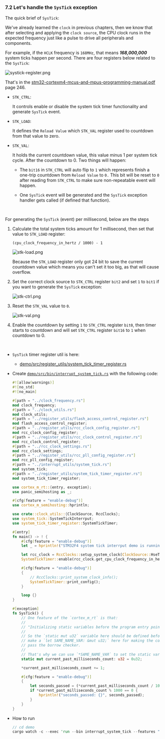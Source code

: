 ### <a name="how-exception-works">7.2 Let's handle the `SysTick` exception</a>

The quick brief of `SysTick`:

We've already learned the `clock` in previous chapters, then we know that after selecting and applying the `clock source`, 
the CPU clock runs in the expected frequency just like a pulse to drive all peripherals and components. 

For example, if the
`HCLK` frequency is `168MHz`, that means _**168,000,000**_ system ticks happen per second. There are four registers below related to
the `SysTick`:

![systick-register.png](../images/interrupts/systick-register.png)

That's in the [stm32-cortexm4-mcus-and-mpus-programming-manual.pdf](https://github.com/wisonye/rust-embedded-with-stm32f4/blob/master/stm32-cortexm4-mcus-and-mpus-programming-manual.pdf) page 246.

- `STK_CTRL`:

    It controls enable or disable the system tick timer functionality and generate `SysTick` event.

- `STK_LOAD`:

    It defines the `Reload Value` which `STK_VAL` register used to countdown from that value to zero.

- `STK_VAL`:

    It holds the current countdown value, this value minus 1 per system tick cycle. After the countdown to 0. 
    Two things will happen:

    - The `bit16` in `STK_CTRL` will auto flip to `1` which represents finish a one-trip countdown from 
    `Reload Value` to `0.` This bit will be reset to `0` after reading from `STK_CTRL` to make sure
    non-repeatable event will happen.

    - One `SysTick` event will be generated and the `SysTick` exception handler gets called (if defined that function).

</br>

For generating the `SysTick` (event) per millisecond, below are the steps

1. Calculate the total system ticks amount for 1 millisecond, then set that value to `STK_LOAD` register:

    `(cpu_clock_frequency_in_hertz / 1000) - 1`

    ![stk-load.png](../images/interrupts/stk-load.png)

    Because the `STK_LOAD` register only got 24 bit to save the current countdown value which means you can't set it too big,
    as that will cause overflow.

2. Set the correct clock source to `STK_CTRL` register `bit2` and set `1` to `bit1` if you want to generate the `SysTick` exception:


    ![stk-ctrl.png](../images/interrupts/stk-ctrl.png)

3. Reset the `STK_VAL` value to `0`.

    ![stk-val.png](../images/interrupts/stk-val.png)

4. Enable the countdown by setting `1` to `STK_CTRL` register `bit0`, then timer starts
   to countdown and will set `STK_CTRL` register `bit16` to `1` when countdown to 0.

</br>


- `SysTick` timer register util is here:

    - [demo/src/register_utils/system_tick_timer_register.rs](https://github.com/wisonye/rust-embedded-with-stm32f4/blob/master/demo/src/register_utils/system_tick_timer_register.rs)

- Create [`demo/src/bin/interrupt_system_tick.rs`](https://github.com/wisonye/rust-embedded-with-stm32f4/blob/master/demo/src/bin/interrupt_system_tick.rs) with the following code:

    ```rust
    #![allow(warnings)]
    #![no_std]
    #![no_main]
    
    #[path = "../clock_frequency.rs"]
    mod clock_frequency;
    #[path = "../clock_utils.rs"]
    mod clock_utils;
    #[path = "../register_utils/flash_access_control_register.rs"]
    mod flash_access_control_register;
    #[path = "../register_utils/rcc_clock_config_register.rs"]
    mod rcc_clock_config_register;
    #[path = "../register_utils/rcc_clock_control_register.rs"]
    mod rcc_clock_control_register;
    #[path = "../rcc_clock_settings.rs"]
    mod rcc_clock_settings;
    #[path = "../register_utils/rcc_pll_config_register.rs"]
    mod rcc_pll_config_register;
    #[path = "../interrupt_utils/system_tick.rs"]
    mod system_tick;
    #[path = "../register_utils/system_tick_timer_register.rs"]
    mod system_tick_timer_register;
    
    use cortex_m_rt::{entry, exception};
    use panic_semihosting as _;
    
    #[cfg(feature = "enable-debug")]
    use cortex_m_semihosting::hprintln;
    
    use crate::clock_utils::{ClockSource, RccClocks};
    use system_tick::SystemTickInterrput;
    use system_tick_timer_register::SystemTickTimer;
    
    #[entry]
    fn main() -> ! {
        #[cfg(feature = "enable-debug")]
        let _ = hprintln!("STM32F4 system tick interrput demo is running >>>>>");
    
        let rcc_clock = RccClocks::setup_system_clock(ClockSource::HseThroughPll);
        SystemTickTimer::enable(rcc_clock.get_cpu_clock_frequency_in_hertz(), true);
    
        #[cfg(feature = "enable-debug")]
        {
            // RccClocks::print_system_clock_info();
            SystemTickTimer::print_config();
        }
    
        loop {}
    }
    
    #[exception]
    fn SysTick() {
        // One feature of the `cortex_m_rt` is that:
        //
        // "Initializing static variables before the program entry point."
        //
        // So the `static mut u32` variable here should be defined before the `entry` and
        // make a `let SAME_NAME_VAR: &mut u32;` here for making the compiler happy to
        // pass the borrow checker.
        //
        // That's why we can use `*SAME_NAME_VAR` to set the static variable below;
        static mut current_past_milliseconds_count: u32 = 0u32;
    
        *current_past_milliseconds_count += 1;
    
        #[cfg(feature = "enable-debug")]
        {
            let seconds_passed = (*current_past_milliseconds_count / 1000) as u32;
            if *current_past_milliseconds_count % 1000 == 0 {
                hprintln!("seconds_passed: {}", seconds_passed);
            }
        }
    }
    ```

- How to run

    ```rust
    // cd demo
    cargo watch -c --exec 'run --bin interrupt_system_tick --features "enable-debug use-stm32f407g-disc1"'
    ```
